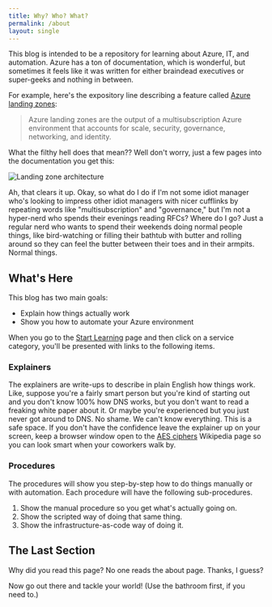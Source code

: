```yaml
---
title: Why? Who? What?
permalink: /about
layout: single
---
```

This blog is intended to be a repository for learning about Azure, IT, and automation. Azure has a ton of documentation, which is wonderful, but sometimes it feels like it was written for either braindead executives or super-geeks and nothing in between.

For example, here's the expository line describing a feature called [Azure landing zones](https://docs.microsoft.com/en-us/azure/cloud-adoption-framework/ready/landing-zone/):

> Azure landing zones are the output of a multisubscription Azure environment that accounts for scale, security, governance, networking, and identity.

What the filthy hell does that mean?? Well don't worry, just a few pages into the documentation you get this:

![Landing zone architecture](https://docs.microsoft.com/en-us/azure/cloud-adoption-framework/ready/enterprise-scale/media/ns-arch-expanded.png)

Ah, that clears it up. Okay, so what do I do if I'm not some idiot manager who's looking to impress other idiot managers with nicer cufflinks by repeating words like "multisubscription" and "governance," but I'm not a hyper-nerd who spends their evenings reading RFCs? Where do I go? Just a regular nerd who wants to spend their weekends doing normal people things, like bird-watching or filling their bathtub with butter and rolling around so they can feel the butter between their toes and in their armpits. Normal things.

## What's Here

This blog has two main goals:

- Explain how things actually work
- Show you how to automate your Azure environment

When you go to the [Start Learning](/services) page and then click on a service category, you'll be presented with links to the following items.

### Explainers

The explainers are write-ups to describe in plain English how things work. Like, suppose you're a fairly smart person but you're kind of starting out and you don't know 100% how DNS works, but you don't want to read a freaking white paper about it. Or maybe you're experienced but you just never got around to DNS. No shame. We can't know everything. This is a safe space. If you don't have the confidence leave the explainer up on your screen, keep a browser window open to the [AES ciphers](https://en.wikipedia.org/wiki/Advanced_Encryption_Standard#Description_of_the_ciphers) Wikipedia page so you can look smart when your coworkers walk by.

### Procedures

The procedures will show you step-by-step how to do things manually or with automation. Each procedure will have the following sub-procedures.

1. Show the manual procedure so you get what's actually going on.
2. Show the scripted way of doing that same thing.
3. Show the infrastructure-as-code way of doing it.

## The Last Section

Why did you read this page? No one reads the about page. Thanks, I guess?

Now go out there and tackle your world! (Use the bathroom first, if you need to.) 

 